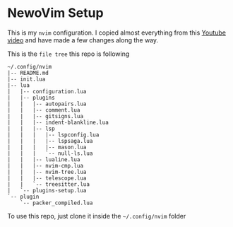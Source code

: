 # NewoVim Setup

This is my `nvim` configuration.
I copied almost everything from this [Youtube video](https://www.youtube.com/watch?v=vdn_pKJUda8) and have made a few changes along the way.

This is the `file tree` this repo is following

```
~/.config/nvim
|-- README.md
|-- init.lua
|-- lua
|   |-- configuration.lua
|   |-- plugins
|   |   |-- autopairs.lua
|   |   |-- comment.lua
|   |   |-- gitsigns.lua
|   |   |-- indent-blankline.lua
|   |   |-- lsp
|   |   |   |-- lspconfig.lua
|   |   |   |-- lspsaga.lua
|   |   |   |-- mason.lua
|   |   |   `-- null-ls.lua
|   |   |-- lualine.lua
|   |   |-- nvim-cmp.lua
|   |   |-- nvim-tree.lua
|   |   |-- telescope.lua
|   |   `-- treesitter.lua
|   `-- plugins-setup.lua
`-- plugin
    `-- packer_compiled.lua
```

To use this repo, just clone it inside the `~/.config/nvim` folder
